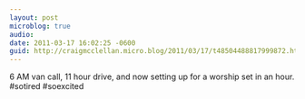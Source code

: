 ```yaml
---
layout: post
microblog: true
audio: 
date: 2011-03-17 16:02:25 -0600
guid: http://craigmcclellan.micro.blog/2011/03/17/t48504488817999872.html
---
```

6 AM van call, 11 hour drive, and now setting up for a worship set in an hour. #sotired #soexcited
